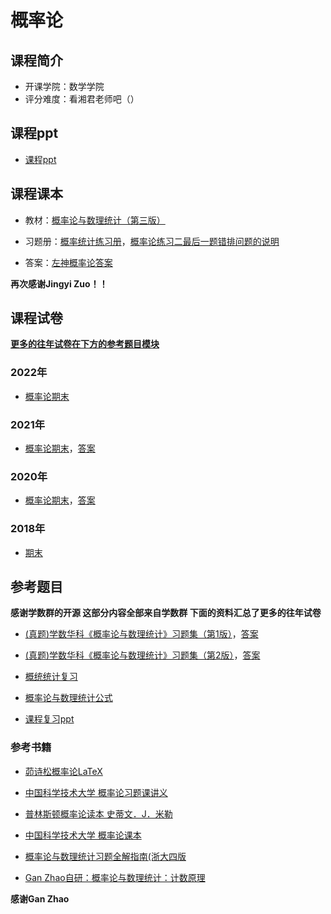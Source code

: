# 概率论

## 课程简介

- 开课学院：数学学院
- 评分难度：看湘君老师吧（）

## 课程ppt

- [课程ppt](https://github.com/YuhangChen1/HUSR-CS-Learning/blob/master/%E6%A6%82%E7%8E%87%E8%AE%BA/ppt/%E6%A6%82%E7%8E%87%E8%AE%BAppt.zip)

## 课程课本

- 教材：[概率论与数理统计（第三版）](https://github.com/YuhangChen1/HUSR-CS-Learning/blob/master/%E6%A6%82%E7%8E%87%E8%AE%BA/%E4%B9%A6%E6%9C%AC/%E6%A6%82%E7%8E%87%E8%AE%BA%E4%B8%8E%E6%95%B0%E7%90%86%E7%BB%9F%E8%AE%A1%EF%BC%88%E7%AC%AC%E4%B8%89%E7%89%88%EF%BC%89(2).pdf)

- 习题册：[概率统计练习册](https://github.com/YuhangChen1/HUSR-CS-Learning/blob/master/%E6%A6%82%E7%8E%87%E8%AE%BA/%E7%BB%83%E4%B9%A0%E5%86%8C%E5%92%8C%E7%AD%94%E6%A1%88/%E6%B3%A8%E9%87%8A%E7%89%88%E6%A6%82%E7%8E%87%E7%BB%9F%E8%AE%A1%E7%BB%83%E4%B9%A0%E5%86%8C.pdf)，[概率论练习二最后一题错排问题的说明](https://github.com/YuhangChen1/HUSR-CS-Learning/blob/master/%E6%A6%82%E7%8E%87%E8%AE%BA/%E4%B9%A6%E6%9C%AC/%E6%A6%82%E7%8E%87%E8%AE%BA%E7%BB%83%E4%B9%A0%E4%BA%8C%E6%9C%80%E5%90%8E%E4%B8%80%E9%A2%98%E9%94%99%E6%8E%92%E9%97%AE%E9%A2%98%E7%9A%84%E8%AF%B4%E6%98%8E%E2%80%94%E2%80%94%E6%9C%B1%E5%86%A0%E5%8D%8E.pdf)

- 答案：[左神概率论答案](https://github.com/YuhangChen1/HUSR-CS-Learning/blob/master/%E6%A6%82%E7%8E%87%E8%AE%BA/%E7%BB%83%E4%B9%A0%E5%86%8C%E5%92%8C%E7%AD%94%E6%A1%88/%E5%B7%A6%E5%A9%A7%E6%80%A1%E6%A6%82%E7%8E%87%E8%AE%BA%E4%BD%9C%E4%B8%9A.pdf)

**再次感谢Jingyi Zuo！！**

## 课程试卷

**[更多的往年试卷在下方的参考题目模块](#参考题目)**

### 2022年

- [概率论期末](https://github.com/YuhangChen1/HUSR-CS-Learning/blob/master/%E6%A6%82%E7%8E%87%E8%AE%BA/%E5%BE%80%E5%B9%B4%E9%A2%98/%E6%A6%82%E7%8E%87%E7%BB%9F%E8%AE%A12022%E5%B9%B4%E7%A7%8B%E5%AD%A3%E5%AD%A6%E6%9C%9F%E8%80%83%E8%AF%95%E7%AD%94%E6%A1%88.pdf)

### 2021年

- [概率论期末](https://github.com/YuhangChen1/HUSR-CS-Learning/blob/master/%E6%A6%82%E7%8E%87%E8%AE%BA/%E5%BE%80%E5%B9%B4%E9%A2%98/2021%E7%BA%A7(%E4%B8%80)%E3%80%8A%E6%A6%82%E7%8E%87%E8%AE%BA%E4%B8%8E%E6%95%B0%E7%90%86%E7%BB%9F%E8%AE%A1%E3%80%8B%E8%AF%95%E5%8D%B7(A)%EF%BC%88%E6%9C%AC%E7%A7%91%E7%90%86%E5%B7%A5%E7%B1%BB2021%EF%BD%9E22%E5%AD%A6%E5%B9%B4%E7%AC%AC2%E5%AD%A6%E6%9C%9F%EF%BC%89.docx)，[答案](https://github.com/YuhangChen1/HUSR-CS-Learning/blob/master/%E6%A6%82%E7%8E%87%E8%AE%BA/%E5%BE%80%E5%B9%B4%E9%A2%98/2021%E7%BA%A7(%E4%B8%80)%E3%80%8A%E6%A6%82%E7%8E%87%E8%AE%BA%E4%B8%8E%E6%95%B0%E7%90%86%E7%BB%9F%E8%AE%A1%E3%80%8B%E8%AF%95%E5%8D%B7(A)%E5%8F%82%E8%80%83%E8%A7%A3%E7%AD%94%E6%9C%AC%E7%A7%91(%E7%90%86%E5%B7%A5%E7%B1%BB%20)DOCX%20%E6%96%87%E6%A1%A3.docx)

### 2020年

- [概率论期末](https://github.com/YuhangChen1/HUSR-CS-Learning/blob/master/%E6%A6%82%E7%8E%87%E8%AE%BA/%E5%BE%80%E5%B9%B4%E9%A2%98/%E6%A6%82%E7%8E%87%E7%BB%9F%E8%AE%A120%E5%B9%B4%E4%B8%8A%E5%AD%A6%E6%9C%9F%E6%9C%9F%E6%9C%AB%E8%80%83%E8%AF%95.pdf)，[答案](https://github.com/YuhangChen1/HUSR-CS-Learning/blob/master/%E6%A6%82%E7%8E%87%E8%AE%BA/%E5%BE%80%E5%B9%B4%E9%A2%98/%E6%A6%82%E7%8E%87%E7%BB%9F%E8%AE%A120%E5%B9%B4%E4%B8%8A%E5%AD%A6%E6%9C%9F%E6%9C%9F%E6%9C%AB%E8%80%83%E8%AF%95%E7%AD%94%E6%A1%88.pdf)

### 2018年

- [期末](https://github.com/YuhangChen1/HUSR-CS-Learning/blob/master/%E6%A6%82%E7%8E%87%E8%AE%BA/%E5%BE%80%E5%B9%B4%E9%A2%98/%E6%A6%82%E7%8E%87%E8%AE%BA%EF%BC%88%E5%AD%A6%E4%B9%A0%E4%BA%912018%E5%B9%B4%E8%AF%95%E5%8D%B7%E6%89%AB%E6%8F%8F%E7%89%88%EF%BC%89.pdf)

## 参考题目

**感谢学数群的开源 这部分内容全部来自学数群 下面的资料汇总了更多的往年试卷**

- [(真题)学数华科《概率论与数理统计》习题集（第1版）](https://github.com/YuhangChen1/HUSR-CS-Learning/blob/master/%E6%A6%82%E7%8E%87%E8%AE%BA/%E5%A4%8D%E4%B9%A0%E5%8F%82%E8%80%83%E9%A2%98/%E5%AD%A6%E6%95%B0%E5%8D%8E%E7%A7%91%E3%80%8A%E6%A6%82%E7%8E%87%E8%AE%BA%E4%B8%8E%E6%95%B0%E7%90%86%E7%BB%9F%E8%AE%A1%E3%80%8B%E4%B9%A0%E9%A2%98%E9%9B%86%EF%BC%88%E7%AC%AC1%E7%89%88%EF%BC%89%20(1).pdf)，[答案](https://github.com/YuhangChen1/HUSR-CS-Learning/blob/master/%E6%A6%82%E7%8E%87%E8%AE%BA/%E5%A4%8D%E4%B9%A0%E5%8F%82%E8%80%83%E9%A2%98/(%E7%9C%9F%E9%A2%98)%E5%AD%A6%E6%95%B0%E5%8D%8E%E7%A7%91%E3%80%8A%E6%A6%82%E7%8E%87%E8%AE%BA%E4%B8%8E%E6%95%B0%E7%90%86%E7%BB%9F%E8%AE%A1%E3%80%8B%E4%B9%A0%E9%A2%98%E9%9B%86%EF%BC%88%E7%AC%AC1%E7%89%88%EF%BC%89%E7%AD%94%E6%A1%88%20(1).pdf)

- [(真题)学数华科《概率论与数理统计》习题集（第2版）](https://github.com/YuhangChen1/HUSR-CS-Learning/blob/master/%E6%A6%82%E7%8E%87%E8%AE%BA/%E5%A4%8D%E4%B9%A0%E5%8F%82%E8%80%83%E9%A2%98/%E5%AD%A6%E6%95%B0%E5%8D%8E%E7%A7%91%E3%80%8A%E6%A6%82%E7%8E%87%E8%AE%BA%E4%B8%8E%E6%95%B0%E7%90%86%E7%BB%9F%E8%AE%A1%E3%80%8B%E4%B9%A0%E9%A2%98%E9%9B%86%EF%BC%88%E7%AC%AC2%E7%89%88%EF%BC%89.pdf)，[答案](https://github.com/YuhangChen1/HUSR-CS-Learning/blob/master/%E6%A6%82%E7%8E%87%E8%AE%BA/%E5%A4%8D%E4%B9%A0%E5%8F%82%E8%80%83%E9%A2%98/%E5%AD%A6%E6%95%B0%E5%8D%8E%E7%A7%91%E3%80%8A%E6%A6%82%E7%8E%87%E8%AE%BA%E4%B8%8E%E6%95%B0%E7%90%86%E7%BB%9F%E8%AE%A1%E3%80%8B%E4%B9%A0%E9%A2%98%E9%9B%86%EF%BC%88%E7%AC%AC2%E7%89%88%EF%BC%89%E5%8F%82%E8%80%83%E7%AD%94%E6%A1%88.pdf)

- [概统统计复习](https://github.com/YuhangChen1/HUSR-CS-Learning/blob/master/%E6%A6%82%E7%8E%87%E8%AE%BA/%E5%A4%8D%E4%B9%A0%E5%8F%82%E8%80%83%E9%A2%98/%E6%A6%82%E7%8E%87%E7%BB%9F%E8%AE%A1%E5%A4%8D%E4%B9%A0.doc)

- [概率论与数理统计公式](https://github.com/YuhangChen1/HUSR-CS-Learning/blob/master/%E6%A6%82%E7%8E%87%E8%AE%BA/%E5%A4%8D%E4%B9%A0%E5%8F%82%E8%80%83%E9%A2%98/%E6%A6%82%E7%8E%87%E8%AE%BA%E4%B8%8E%E6%95%B0%E7%90%86%E7%BB%9F%E8%AE%A1%E5%85%AC%E5%BC%8F.docx)

- [课程复习ppt](https://github.com/YuhangChen1/HUSR-CS-Learning/blob/master/%E6%A6%82%E7%8E%87%E8%AE%BA/%E5%A4%8D%E4%B9%A0%E5%8F%82%E8%80%83%E9%A2%98/%E8%AF%BE%E7%A8%8B%E5%A4%8D%E4%B9%A0.pptx)

### 参考书籍

- [茆诗松概率论LaTeX](https://github.com/YuhangChen1/HUSR-CS-Learning/blob/master/%E6%A6%82%E7%8E%87%E8%AE%BA/%E4%B9%A6%E6%9C%AC/%E8%8C%86%E8%AF%97%E6%9D%BE%E6%A6%82%E7%8E%87%E8%AE%BALaTeX(1).pdf)

- [中国科学技术大学 概率论习题课讲义](https://github.com/YuhangChen1/HUSR-CS-Learning/blob/master/%E6%A6%82%E7%8E%87%E8%AE%BA/%E4%B9%A6%E6%9C%AC/%E4%B8%AD%E5%9B%BD%E7%A7%91%E5%AD%A6%E6%8A%80%E6%9C%AF%E5%A4%A7%E5%AD%A6%20%E6%A6%82%E7%8E%87%E8%AE%BA%E4%B9%A0%E9%A2%98%E8%AF%BE%E8%AE%B2%E4%B9%89.pdf)

- [普林斯顿概率论读本 史蒂文．J．米勒](https://github.com/YuhangChen1/HUSR-CS-Learning/blob/master/%E6%A6%82%E7%8E%87%E8%AE%BA/%E4%B9%A6%E6%9C%AC/%E6%99%AE%E6%9E%97%E6%96%AF%E9%A1%BF%E6%A6%82%E7%8E%87%E8%AE%BA%E8%AF%BB%E6%9C%AC%20(%E5%8F%B2%E8%92%82%E6%96%87%EF%BC%8EJ%EF%BC%8E%E7%B1%B3%E5%8B%92%20(Steven%20J.%20Miller))%20(Z-Library).pdf)

- [中国科学技术大学 概率论课本](https://github.com/YuhangChen1/HUSR-CS-Learning/blob/master/%E6%A6%82%E7%8E%87%E8%AE%BA/%E4%B9%A6%E6%9C%AC/%E6%A6%82%E7%8E%87%E8%AE%BA%E4%B8%8E%E6%95%B0%E7%90%86%E7%BB%9F%E8%AE%A1%20(%E9%99%88%E5%B8%8C%E5%AD%BA)%20(Z-Library).pdf)

- [概率论与数理统计习题全解指南(浙大四版](https://github.com/YuhangChen1/HUSR-CS-Learning/blob/master/%E6%A6%82%E7%8E%87%E8%AE%BA/%E4%B9%A6%E6%9C%AC/%E6%A6%82%E7%8E%87%E8%AE%BA%E4%B8%8E%E6%95%B0%E7%90%86%E7%BB%9F%E8%AE%A1%E4%B9%A0%E9%A2%98%E5%85%A8%E8%A7%A3%E6%8C%87%E5%8D%97(%E6%B5%99%E5%A4%A7%E5%9B%9B%E7%89%88).pdf)

- [Gan Zhao自研：概率论与数理统计：计数原理](https://github.com/YuhangChen1/HUSR-CS-Learning/blob/master/%E6%A6%82%E7%8E%87%E8%AE%BA/%E4%B9%A6%E6%9C%AC/%E6%A6%82%E7%8E%87%E8%AE%BA%E4%B8%8E%E6%95%B0%E7%90%86%E7%BB%9F%E8%AE%A1%EF%BC%9A%E8%AE%A1%E6%95%B0%E5%8E%9F%E7%90%86.pdf)

**感谢Gan Zhao**
